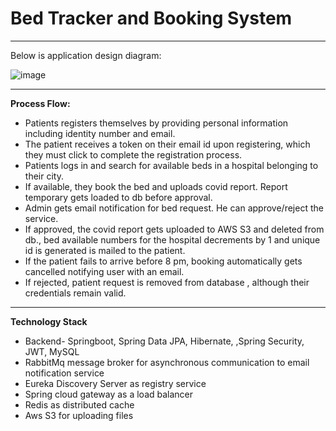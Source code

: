 # Bed Tracker and Booking System
***
Below is application design diagram:

![image](https://github.com/deekshamypersonal/bedtracker/assets/150110347/50de1f49-910e-4853-bf3c-7f7a559e8338)

***

**Process Flow:**
* Patients registers themselves by providing personal information including identity number and email.
* The patient receives a token on their email id upon registering, which they must click to complete the registration process.
* Patients logs in and search for available beds in a hospital belonging to their city.
* If available, they book the bed and uploads covid report. Report temporary gets loaded to db before approval.
* Admin gets email notification for bed request. He can approve/reject the service.
* If approved, the covid report gets uploaded to AWS S3 and deleted from db., bed available numbers for the hospital decrements by 1 and unique id is generated is mailed to the patient.
* If the patient fails to arrive before 8 pm, booking automatically gets cancelled notifying user with an email.
* If rejected, patient request is removed from database , although their credentials remain valid.
  
***

**Technology Stack**
* Backend- Springboot, Spring Data JPA, Hibernate, ,Spring Security, JWT, MySQL
* RabbitMq message broker for asynchronous communication to email notification service
* Eureka Discovery Server as registry service
* Spring cloud gateway as a load balancer
* Redis as distributed cache
* Aws S3 for uploading files


